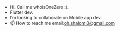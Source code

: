 - Hi. Call me whoisOneZero :).
- Flutter dev.
- I’m looking to collaborate on Mobile app dev.
- 📫 How to reach me email:oh.shalom.0@gmail.com

<!---
whoIsOneZero/whoIsOneZero is a ✨ special ✨ repository because its `README.md` (this file) appears on your GitHub profile.
You can click the Preview link to take a look at your changes.
--->
